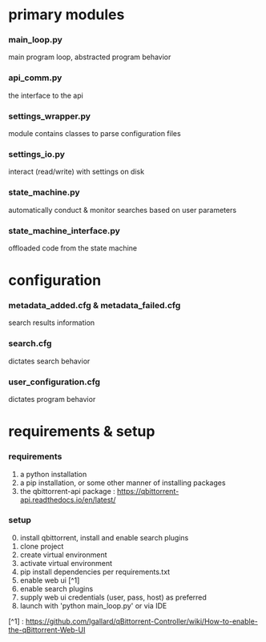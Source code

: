 # primary modules  
### main_loop.py  
main program loop, abstracted program behavior  
  
### api_comm.py  
the interface to the api  
  
### settings_wrapper.py  
module contains classes to parse configuration files  
  
### settings_io.py  
interact (read/write) with settings on disk  
  
### state_machine.py  
automatically conduct & monitor searches based on user parameters  
  
### state_machine_interface.py  
offloaded code from the state machine  
  
  
# configuration  
### metadata_added.cfg & metadata_failed.cfg  
search results information  
  
### search.cfg  
dictates search behavior  
  
### user_configuration.cfg  
dictates program behavior  


# requirements & setup
### requirements
1. a python installation  
2. a pip installation, or some other manner of installing packages  
3. the qbittorrent-api package : https://qbittorrent-api.readthedocs.io/en/latest/  


### setup  
0. install qbittorrent, install and enable search plugins  
1. clone project  
2. create virtual environment  
3. activate virtual environment  
4. pip install dependencies per requirements.txt  
5. enable web ui [^1]
6. enable search plugins
7. supply web ui credentials (user, pass, host) as preferred  
8. launch with 'python main_loop.py' or via IDE  

[^1] : https://github.com/lgallard/qBittorrent-Controller/wiki/How-to-enable-the-qBittorrent-Web-UI

